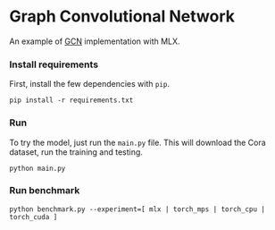# Graph Convolutional Network

An example of [GCN](https://arxiv.org/pdf/1609.02907.pdf%EF%BC%89) implementation with MLX.

### Install requirements
First, install the few dependencies with `pip`.

```
pip install -r requirements.txt
```

### Run
To try the model, just run the `main.py` file. This will download the Cora dataset, run the training and testing.

```
python main.py
```

### Run benchmark

```
python benchmark.py --experiment=[ mlx | torch_mps | torch_cpu | torch_cuda ]
```
